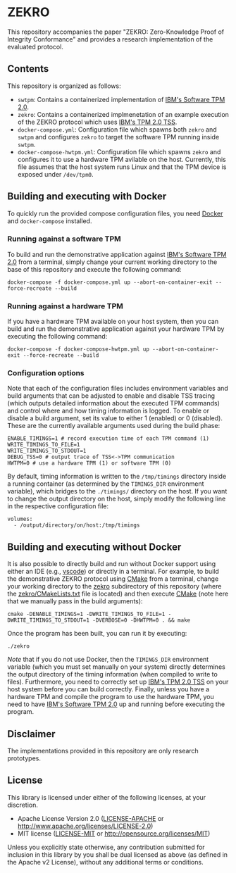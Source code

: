 # ZEKRO

This repository accompanies the paper "ZEKRO: Zero-Knowledge Proof of Integrity Conformance" and provides a research implementation of the evaluated protocol.

## Contents

This repository is organized as follows:

- `swtpm`: Contains a containerized implementation of [IBM's Software TPM 2.0](https://sourceforge.net/projects/ibmswtpm2/).
- `zekro`: Contains a containerized implmenetation of an example execution of the ZEKRO protocol which uses [IBM's TPM 2.0 TSS](https://sourceforge.net/projects/ibmtpm20tss/).
- `docker-compose.yml`: Configuration file which spawns both `zekro` and `swtpm` and configures `zekro` to target the software TPM running inside `swtpm`.
- `docker-compose-hwtpm.yml`: Configuration file which spawns `zekro` and configures it to use a hardware TPM avilable on the host. Currently, this file assumes that the host system runs Linux and that the TPM device is exposed under `/dev/tpm0`.

## Building and executing with Docker

To quickly run the provided compose configuration files, you need [Docker](https://www.docker.com/) and `docker-compose` installed.

### Running against a software TPM

To build and run the demonstrative application against [IBM's Software TPM 2.0](https://sourceforge.net/projects/ibmswtpm2/) from a terminal, simply change your current working directory to the base of this repository and execute the following command:

    docker-compose -f docker-compose.yml up --abort-on-container-exit --force-recreate --build

### Running against a hardware TPM

If you have a hardware TPM available on your host system, then you can build and run the demonstrative application against your hardware TPM by executing the following command:

    docker-compose -f docker-compose-hwtpm.yml up --abort-on-container-exit --force-recreate --build

### Configuration options

Note that each of the configuration files includes environment variables and build arguments that can be adjusted to enable and disable TSS tracing (which outputs detailed information about the executed TPM commands) and control where and how timing information is logged. To enable or disable a build argument, set its value to either 1 (enabled) or 0 (disabled). These are the currently available arguments used during the build phase:

    ENABLE_TIMINGS=1 # record execution time of each TPM command (1)
    WRITE_TIMINGS_TO_FILE=1
    WRITE_TIMINGS_TO_STDOUT=1
    DEBUG_TSS=0 # output trace of TSS<->TPM communication
    HWTPM=0 # use a hardware TPM (1) or software TPM (0)

By default, timing information is written to the `/tmp/timings` directory inside a running container (as determined by the `TIMINGS_DIR` environment variable), which bridges to the `./timings/` directory on the host. If you want to change the output directory on the host, simply modify the following line in the respective configuration file:

    volumes:
      - /output/directory/on/host:/tmp/timings

## Building and executing without Docker

It is also possible to directly build and run without Docker support using either an IDE (e.g., [vscode](https://code.visualstudio.com/)) or directly in a terminal. For example, to build the demonstrative ZEKRO protocol using [CMake](https://cmake.org/) from a terminal, change your working directory to the [zekro](zekro) subdirectory of this repository (where the [zekro/CMakeLists.txt](zekro/CMakeLists.txt) file is located) and then execute [CMake](https://cmake.org/) (note here that we manually pass in the build arguments):

    cmake -DENABLE_TIMINGS=1 -DWRITE_TIMINGS_TO_FILE=1 -DWRITE_TIMINGS_TO_STDOUT=1 -DVERBOSE=0 -DHWTPM=0 . && make

Once the program has been built, you can run it by executing:

    ./zekro

*Note* that if you do not use Docker, then the `TIMINGS_DIR` environment variable (which you must set manually on your system) directly determines the output directory of the timing information (when compiled to write to files). Furthermore, you need to correctly set up [IBM's TPM 2.0 TSS](https://sourceforge.net/projects/ibmtpm20tss/) on your host system before you can build correctly. Finally, unless you have a hardware TPM and compile the program to use the hardware TPM, you need to have [IBM's Software TPM 2.0](https://sourceforge.net/projects/ibmswtpm2/) up and running before executing the program.

## Disclaimer

The implementations provided in this repository are only research prototypes.

## License

This library is licensed under either of the following licenses, at your discretion.

 * Apache License Version 2.0 ([LICENSE-APACHE](LICENSE-APACHE) or http://www.apache.org/licenses/LICENSE-2.0)
 * MIT license ([LICENSE-MIT](LICENSE-MIT) or http://opensource.org/licenses/MIT)

Unless you explicitly state otherwise, any contribution submitted for inclusion in this library by you shall be dual licensed as above (as defined in the Apache v2 License), without any additional terms or conditions.

